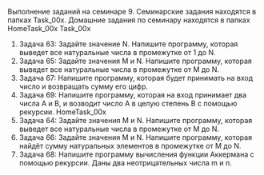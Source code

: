 Выполнение заданий на семинаре 9. 
Семинарские задания находятся в папках Task_00x.
Домашние задания по семинару находятся в папках HomeTask_00x
Task_00x
1. Задача 63: Задайте значение N. Напишите программу, которая выведет все натуральные числа в промежутке от 1 до N.
2. Задача 65: Задайте значения M и N. Напишите программу, которая выведет все натуральные числа в промежутке от M до N.
3. Задача 67: Напишите программу, которая будет принимать на вход число и возвращать сумму его цифр.
4. Задача 69: Напишите программу, которая на вход принимает два числа A и B, и возводит число А в целую степень B с помощью рекурсии. 
HomeTask_00x
1. Задача 64: Задайте значения M и N. Напишите программу, которая выведет все натуральные числа в промежутке от M до N.
2. Задача 66: Задайте значения M и N. Напишите программу, которая найдёт сумму натуральных элементов в промежутке от M до N.
3. Задача 68: Напишите программу вычисления функции Аккермана с помощью рекурсии. Даны два неотрицательных числа m и n.
